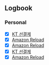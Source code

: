 

## Logbook
### Personal
- [x] [KT 선결제](things:///show?id=A9Fz84f55eDGT7Q6TpkXZZ)
- [x] [Amazon Reload](things:///show?id=PcX9jLnHg9Cx6vuhEfmNCw)
- [x] [Amazon Reload](things:///show?id=KHp3FD3QKLY2Xj6YQ8DEqg)
- [x] [KT 선결제](things:///show?id=PqTdd35fGcQtBmzddSY4kS)
- [x] [Amazon Reload](things:///show?id=LyoZ5sKSfG2HnZxWh6Sb3i)